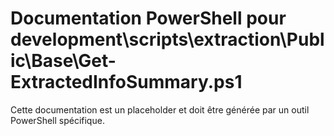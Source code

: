 # Documentation PowerShell pour development\scripts\extraction\Public\Base\Get-ExtractedInfoSummary.ps1

Cette documentation est un placeholder et doit être générée par un outil PowerShell spécifique.
